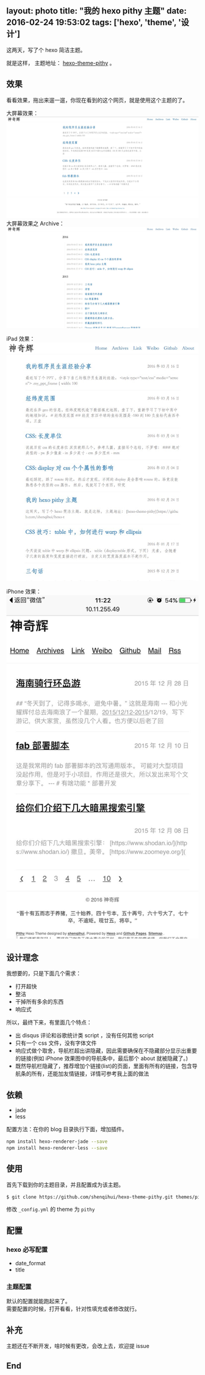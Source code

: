 layout: photo
title: "我的 hexo pithy 主题"
date: 2016-02-24 19:53:02
tags: ['hexo', 'theme', '设计']
---

这两天，写了个 hexo 简洁主题。

<!--more-->

就是这样， 主题地址： [hexo-theme-pithy](https://github.com/shenqihui/hexo-theme-pithy) 。  

## 效果
看看效果，拖出来遛一遛，你现在看到的这个网页，就是使用这个主题的了。

大屏幕效果：
![大屏幕效果](/picture/hexo-theme-pithy/desktop.jpg)
大屏幕效果之 Archive：
![大屏幕 archive 效果](/picture/hexo-theme-pithy/desktop-archive.jpg)

iPad 效果：
![iPad 效果](/picture/hexo-theme-pithy/pad.jpg)

iPhone 效果：
![iPhone 效果](/picture/hexo-theme-pithy/phone.jpg)

## 设计理念

我想要的，只是下面几个需求：

* 打开超快
* 整洁
* 干掉所有多余的东西
* 响应式

所以，最终下来，有里面几个特点：

* 出 disqus 评论和谷歌统计类 script ，没有任何其他 script 
* 只有一个 css 文件，没有字体文件
* 响应式做个取舍，导航栏超出讲隐藏，因此需要确保在不隐藏部分显示出重要的链接(例如 iPhone 效果图中的导航条中，最后那个 about 就被隐藏了。)
* 既然导航栏隐藏了，推荐增加个链接(list)的页面，里面有所有的链接，包含导航条的所有，还能加友情链接，详情可参考我上面的做法

## 依赖

* jade
* less

配置方法：在你的 blog 目录执行下面，增加插件。
```bash
npm install hexo-renderer-jade --save  
npm install hexo-renderer-less --save
```

## 使用
首先下载到你的主题目录，并且配置成为该主题。
``` bash
$ git clone https://github.com/shenqihui/hexo-theme-pithy.git themes/pithy
```
修改 `_config.yml` 的 theme 为 `pithy`

## 配置

### hexo 必写配置

* date_format
* title 

### 主题配置

默认的配置就能跑起来了。  
需要配置的时候，打开看看，针对性填充或者修改就行。

## 补充

主题还在不断开发，啥时候有更改，会改上去，欢迎提 issue 


## End